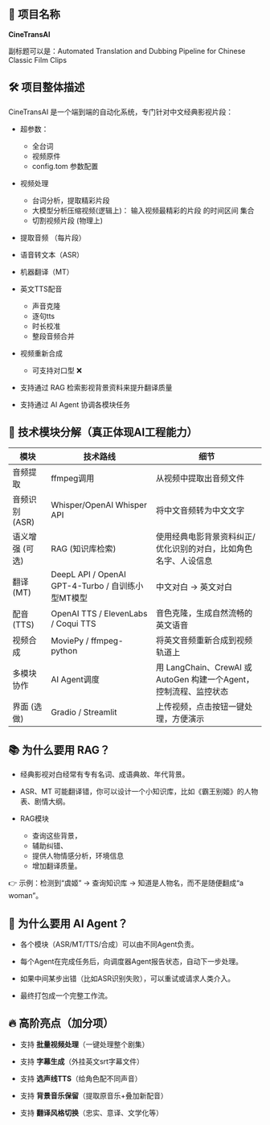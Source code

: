 ## 🌟 项目名称
  
**CineTransAI**

副标题可以是：Automated Translation and Dubbing Pipeline for Chinese Classic Film Clips

## 🛠 项目整体描述

CineTransAI 是一个端到端的自动化系统，专门针对中文经典影视片段：
- 超参数：
	- 全台词
	- 视频原件
	- config.tom 参数配置

- 视频处理
	- 台词分析，提取精彩片段
	- 大模型分析压缩视频(逻辑上)： 输入视频最精彩的片段 的时间区间 集合
	- 切割视频片段 (物理上)
- 提取音频 （每片段）
    
- 语音转文本（ASR）
    
- 机器翻译（MT）
    
- 英文TTS配音
	- 声音克隆
	- 逐句tts
	- 时长校准
	- 整段音频合并
    
- 视频重新合成
	- 可支持对口型 ❌
    
- 支持通过 RAG 检索影视背景资料来提升翻译质量
    
- 支持通过 AI Agent 协调各模块任务


## 🧠 技术模块分解（真正体现AI工程能力）

| **模块**     | **技术路线**                                   | **细节**                                           |
| ---------- | ------------------------------------------ | ------------------------------------------------ |
| 音频提取       | ffmpeg调用                                   | 从视频中提取出音频文件                                      |
| 音频识别 (ASR) | Whisper/OpenAI Whisper API                 | 将中文音频转为中文文字                                      |
| 语义增强 (可选)  | RAG (知识库检索)                                | 使用经典电影背景资料纠正/优化识别的对白，比如角色名字、人设信息                 |
| 翻译 (MT)    | DeepL API / OpenAI GPT-4-Turbo / 自训练小型MT模型 | 中文对白 -> 英文对白                                     |
| 配音 (TTS)   | OpenAI TTS / ElevenLabs / Coqui TTS        | 音色克隆，生成自然流畅的英文语音                                      |
| 视频合成       | MoviePy / ffmpeg-python                    | 将英文音频重新合成到视频轨道上                                  |
| 多模块协作      | AI Agent调度                                 | 用 LangChain、CrewAI 或 AutoGen 构建一个Agent，控制流程、监控状态 |
| 界面 (选做)    | Gradio / Streamlit                         | 上传视频，点击按钮一键处理，方便演示                               |

## **📚 为什么要用 RAG？**

- 经典影视对白经常有专有名词、成语典故、年代背景。
    
- ASR、MT 可能翻译错，你可以设计一个小知识库，比如《霸王别姬》的人物表、剧情大纲。
    
- RAG模块
	- 查询这些背景，
	- 辅助纠错、
	- 提供人物情感分析，环境信息
	- 增加翻译质量。
    
👉 示例：检测到“虞姬” → 查询知识库 → 知道是人物名，而不是随便翻成“a woman”。



## **🤖 为什么要用 AI Agent？**

- 各个模块（ASR/MT/TTS/合成）可以由不同Agent负责。
    
- 每个Agent在完成任务后，向调度器Agent报告状态，自动下一步处理。
    
- 如果中间某步出错（比如ASR识别失败），可以重试或请求人类介入。
    
- 最终打包成一个完整工作流。

## **🔥 高阶亮点（加分项）**

- 支持 **批量视频处理**（一键处理整个剧集）
    
- 支持 **字幕生成**（外挂英文srt字幕文件）
    
- 支持 **选声线TTS**（给角色配不同声音）
    
- 支持 **背景音乐保留**（提取原音乐+叠加新配音）
    
- 支持 **翻译风格切换**（忠实、意译、文学化等）